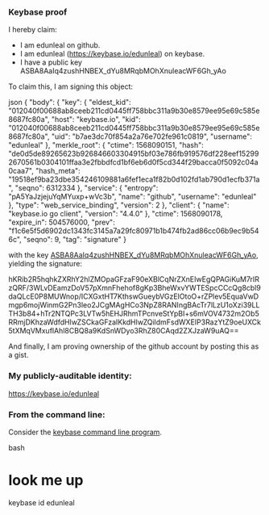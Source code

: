 ### Keybase proof

I hereby claim:

  * I am edunleal on github.
  * I am edunleal (https://keybase.io/edunleal) on keybase.
  * I have a public key ASBA8AaIq4zushHNBEX_dYu8MRqbMOhXnuleacWF6Gh_yAo

To claim this, I am signing this object:

json
{
  "body": {
    "key": {
      "eldest_kid": "012040f00688ab8ceeb211cd0445ff758bbc311a9b30e8579ee95e69c585e8687fc80a",
      "host": "keybase.io",
      "kid": "012040f00688ab8ceeb211cd0445ff758bbc311a9b30e8579ee95e69c585e8687fc80a",
      "uid": "b7ae3dc70f854a2a76e702fe961c0819",
      "username": "edunleal"
    },
    "merkle_root": {
      "ctime": 1568090151,
      "hash": "de0d5de89265623b926846603304915bf03e786fb919576df228eef152992670561b0304101ffaa3e2fbbdfcd1bf6eb6d0f5cd344f29bacca0f5092c04a0caa7",
      "hash_meta": "19518ef9ba23dbe354246109881a6fef1eca1f82b0d102fd1ab790d1ecfb371a",
      "seqno": 6312334
    },
    "service": {
      "entropy": "pA5YaJzjejuYqMYuxp+wVc3b",
      "name": "github",
      "username": "edunleal"
    },
    "type": "web_service_binding",
    "version": 2
  },
  "client": {
    "name": "keybase.io go client",
    "version": "4.4.0"
  },
  "ctime": 1568090178,
  "expire_in": 504576000,
  "prev": "f1c6e5f5d6902dc1343fc3145a7a29fc80971b1b474fb2ad86cc06b9ec9b546c",
  "seqno": 9,
  "tag": "signature"
}


with the key [ASBA8AaIq4zushHNBEX_dYu8MRqbMOhXnuleacWF6Gh_yAo](https://keybase.io/edunleal), yielding the signature:


hKRib2R5hqhkZXRhY2hlZMOpaGFzaF90eXBlCqNrZXnEIwEgQPAGiKuM7rIRzQRF/3WLvDEamzDoV57pXmnFhehof8gKp3BheWxvYWTESpcCCcQg8cbl9daQLcE0P8MUWnop/ICXGxtHT7KthswGueybVGzEIOtoO+rZPlev5EquaVwDmgp6mojWinmG2Pn3leo2JCgMAgHCo3NpZ8RANIngBAcTr7lLzU1oXzi39LLTH3b84+hTr2NTQPc3LVTw5hEHJRhmTPcnveStYpBI+s6mVOV4732m2Ob5RRmjDKhzaWdfdHlwZSCkaGFzaIKkdHlwZQildmFsdWXEIP3RazYtZ9oeUXCk5tXMqVMxuflAhl8CBQ8a9KdSnWDyo3RhZ80CAqd2ZXJzaW9uAQ==



And finally, I am proving ownership of the github account by posting this as a gist.

### My publicly-auditable identity:

https://keybase.io/edunleal

### From the command line:

Consider the [keybase command line program](https://keybase.io/download).

bash
# look me up
keybase id edunleal
